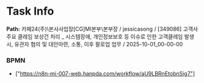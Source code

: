 # Task Info

**Path:** 카페24(주)\본사사업장\[CG]MI본부\본부장 / jessicasong / [349086] 고객사 주요 클레임 보상건 처리 _ 시스템장애, 개인정보보호 등 이슈로 인한 고객클레임 발생시, 유관자 협의 및 대안마련, 소통, 이후 팔로업 업무 / 2025-10-01_00-00-00

### BPMN
- ["https://n8n-mi-007-web.hanpda.com/workflow/aU9LBRnEtobnSig7"]

